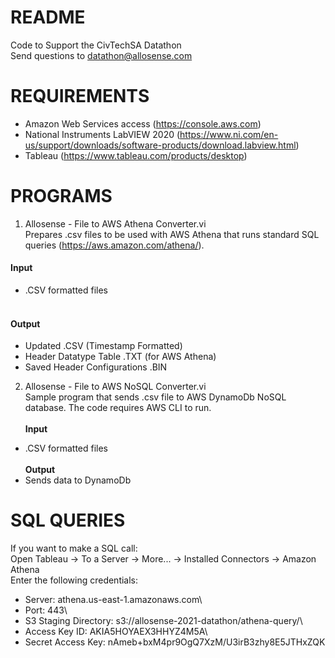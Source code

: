 # README
Code to Support the CivTechSA Datathon\
Send questions to datathon@allosense.com

# REQUIREMENTS
- Amazon Web Services access (https://console.aws.com)
- National Instruments LabVIEW 2020 (https://www.ni.com/en-us/support/downloads/software-products/download.labview.html)
- Tableau (https://www.tableau.com/products/desktop)

# PROGRAMS
1. Allosense - File to AWS Athena Converter.vi\
  Prepares .csv files to be used with AWS Athena that runs standard SQL queries (https://aws.amazon.com/athena/).<br />
#### Input
  - .CSV formatted files<br /><br />
#### Output
  - Updated .CSV (Timestamp Formatted)
  - Header Datatype Table .TXT (for AWS Athena)
  - Saved Header Configurations .BIN<br />

2. Allosense - File to AWS NoSQL Converter.vi\
  Sample program that sends .csv file to AWS DynamoDb NoSQL database. The code requires AWS CLI to run.<br /><br />
**Input**
  - .CSV formatted files<br /><br />
**Output**
  - Sends data to DynamoDb<br />

# SQL QUERIES
If you want to make a SQL call:\
  Open Tableau -> To a Server -> More... -> Installed Connectors -> Amazon Athena\
Enter the following credentials:
- Server:               athena.us-east-1.amazonaws.com\
- Port:                 443\
- S3 Staging Directory: s3://allosense-2021-datathon/athena-query/\
- Access Key ID:        AKIA5HOYAEX3HHYZ4M5A\
- Secret Access Key:    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
